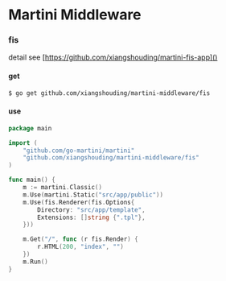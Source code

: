 Martini Middleware
==================


### fis

detail see [https://github.com/xiangshouding/martini-fis-app]()

#### get 

```bash
$ go get github.com/xiangshouding/martini-middleware/fis
```

#### use

```go
package main

import (
	"github.com/go-martini/martini"
	"github.com/xiangshouding/martini-middleware/fis"
)

func main() {
	m := martini.Classic()
	m.Use(martini.Static("src/app/public"))
	m.Use(fis.Renderer(fis.Options{
		Directory: "src/app/template",
		Extensions: []string {".tpl"},
	}))

	m.Get("/", func (r fis.Render) {
		r.HTML(200, "index", "")
	})
	m.Run()
}
```


